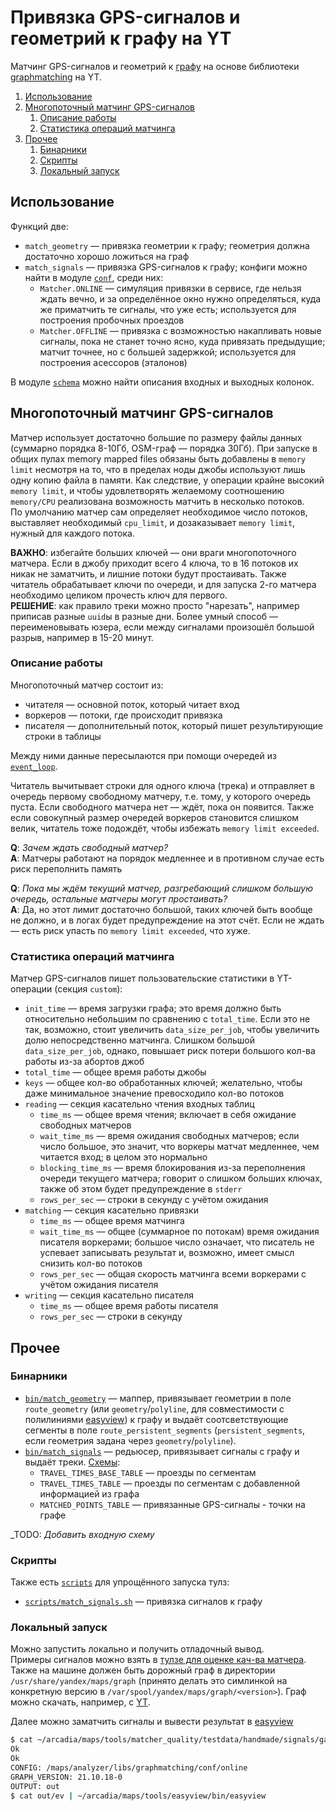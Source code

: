 # Привязка GPS-сигналов и геометрий к графу на YT

Матчинг GPS-сигналов и геометрий к [графу](/arc/trunk/arcadia/maps/libs/road_graph) на основе библиотеки [graphmatching](/arc/trunk/arcadia/maps/analyzer/libs/graphmatching) на YT.

1. [Использование](#использование)
1. [Многопоточный матчинг GPS-сигналов](#многопоточный-матчинг-GPS-сигналов)
    1. [Описание работы](#описание-работы)
    1. [Статистика операций матчинга](#статистика-операций-матчинга)
1. [Прочее](#прочее)
    1. [Бинарники](#бинарники)
    1. [Скрипты](#скрипты)
    1. [Локальный запуск](#локальный-запуск)

## Использование

Функций две:
* `match_geometry` — привязка геометрии к графу; геометрия должна достаточно хорошо ложиться на граф
* `match_signals` — привязка GPS-сигналов к графу; конфиги можно найти в модуле [`conf`](conf/__init__.py), среди них:
  * `Matcher.ONLINE` — симуляция привязки в сервисе, где нельзя ждать вечно, и за определённое окно нужно определяться, куда же приматчить те сигналы, что уже есть; используется для построения пробочных проездов
  * `Matcher.OFFLINE` — привязка с возможностью накапливать новые сигналы, пока не станет точно ясно, куда привязать предыдущие; матчит точнее, но с большей задержкой; используется для построения асессоров (эталонов)

В модуле [`schema`](lib/schema.py) можно найти описания входных и выходных колонок.

## Многопоточный матчинг GPS-сигналов

Матчер использует достаточно большие по размеру файлы данных (суммарно порядка 8-10Гб, OSM-граф — порядка 30Гб). При запуске в общих пулах memory mapped files обязаны быть добавлены в `memory limit` несмотря на то, что в пределах ноды джобы используют лишь одну копию файла в памяти. Как следствие, у операции крайне высокий `memory limit`, и чтобы удовлетворять желаемому соотношению `memory/CPU` реализована возможность матчить в несколько потоков.<br>
По умолчанию матчер сам определяет необходимое число потоков, выставляет необходимый `cpu_limit`, и дозаказывает `memory limit`, нужный для каждого потока.

**ВАЖНО**: избегайте больших ключей — они враги многопоточного матчера. Если в джобу приходит всего 4 ключа, то в 16 потоков их никак не заматчить, и лишние потоки будут простаивать. Также читатель обрабатывает ключи по очереди, и для запуска 2-го матчера необходимо целиком прочесть ключ для первого.<br>
**РЕШЕНИЕ**: как правило треки можно просто "нарезать", например приписав разные `uuid`ы в разные дни. Более умный способ — переименовывать юзера, если между сигналами произошёл большой разрыв, например в 15-20 минут.

### Описание работы

Многопоточный матчер состоит из:
* читателя — основной поток, который читает вход
* воркеров — потоки, где происходит привязка
* писателя — дополнительный поток, который пишет результирующие строки в таблицы

Между ними данные пересылаются при помощи очередей из [`event_loop`](/arc/trunk/arcadia/maps/analyzer/libs/event_loop).

Читатель вычитывает строки для одного ключа (трека) и отправляет в очередь первому свободному матчеру, т.е. тому, у которого очередь пуста. Если свободного матчера нет — ждёт, пока он появится. Также если совокупный размер очередей воркеров становится слишком велик, читатель тоже подождёт, чтобы избежать `memory limit exceeded`.

**Q**: _Зачем ждать свободный матчер?_<br>
**A**: Матчеры работают на порядок медленнее и в противном случае есть риск переполнить память

**Q**: _Пока мы ждём текущий матчер, разгребающий слишком большую очередь, остальные матчеры могут простаивать?_<br>
**A**: Да, но этот лимит достаточно большой, таких ключей быть вообще не должно, и в логах будет предупреждение на этот счёт. Если не ждать — есть риск упасть по `memory limit exceeded`, что хуже.

### Статистика операций матчинга

Матчер GPS-сигналов пишет пользовательские статистики в YT-операции (секция `custom`):
* `init_time` — время загрузки графа; это время должно быть относительно небольшим по сравнению с `total_time`. Если это не так, возможно, стоит увеличить `data_size_per_job`, чтобы увеличить долю непосредственно матчинга. Слишком большой `data_size_per_job`, однако, повышает риск потери большого кол-ва работы из-за абортов джоб
* `total_time` — общее время работы джобы
* `keys` — общее кол-во обработанных ключей; желательно, чтобы даже минимальное значение превосходило кол-во потоков
* `reading` — секция касательно чтения входных таблиц
  * `time_ms` — общее время чтения; включает в себя ожидание свободных матчеров
  * `wait_time_ms` — время ожидания свободных матчеров; если число большое, это значит, что воркеры матчат медленнее, чем читается вход; в целом это нормально
  * `blocking_time_ms` — время блокирования из-за переполнения очереди текущего матчера; говорит о слишком больших ключах, также об этом будет предупреждение в `stderr`
  * `rows_per_sec` — строки в секунду с учётом ожидания
* `matching` — секция касательно привязки
  * `time_ms` — общее время матчинга
  * `wait_time_ms` — общее (суммарное по потокам) время ожидания писателя воркерами; большое число означает, что писатель не успевает записывать результат и, возможно, имеет смысл снизить кол-во потоков
  * `rows_per_sec` — общая скорость матчинга всеми воркерами с учётом ожидания писателя
* `writing` — секция касательно писателя
  * `time_ms` — общее время работы писателя
  * `rows_per_sec` — строки в секунду

## Прочее

### Бинарники

* [`bin/match_geometry`](bin/match_geometry) — маппер, привязывает геометрии в поле `route_geometry` (или `geometry`/`polyline`, для совместимости с полилиниями [easyview](/arc/trunk/arcadia/maps/tools/easyview)) к графу и выдаёт соотсветствующие сегменты в поле `route_persistent_segments` (`persistent_segments`, если геометрия задана через `geometry`/`polyline`).
* [`bin/match_signals`](bin/match_signals) — редьюсер, привязывает сигналы с графу и выдаёт треки. [Схемы](lib/schema.py):
  * `TRAVEL_TIMES_BASE_TABLE` — проезды по сегментам
  * `TRAVEL_TIMES_TABLE` — проезды по сегментам с добавленной информацией из графа
  * `MATCHED_POINTS_TABLE` — привязанные GPS-сигналы - точки на графе

_TODO: _Добавить входную схему_

### Скрипты

Также есть [`scripts`](scripts) для упрощённого запуска тулз:
  * [`scripts/match_signals.sh`](scripts/match_signals.sh) — привязка сигналов к графу

### Локальный запуск

Можно запустить локально и получить отладочный вывод.<br>
Примеры сигналов можно взять в [тулзе для оценке кач-ва матчера](/arc/trunk/arcadia/maps/tools/matcher_quality/testdata/handmade/signals).<br>
Также на машине должен быть дорожный граф в директории `/usr/share/yandex/maps/graph` (принято делать это симлинкой на конкретную версию в `/var/spool/yandex/maps/graph/<version>`). Граф можно скачать, например, с [YT](https://yt.yandex-team.ru/hahn/navigation?path=//home/maps/graph).<br>

Далее можно заматчить сигналы и вывести результат в [easyview](/arc/trunk/maps/tools/easyview)

```bash
$ cat ~/arcadia/maps/tools/matcher_quality/testdata/handmade/signals/gas_station_1 | ./scripts/match_signals.sh out
Ok
Ok
CONFIG: /maps/analyzer/libs/graphmatching/conf/online
GRAPH_VERSION: 21.10.18-0
OUTPUT: out
$ cat out/ev | ~/arcadia/maps/tools/easyview/bin/easyview
```
